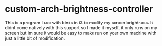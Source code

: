# custom-arch-brightness-controller
This is a program I use with binds in i3 to modify my screen brightness. It didnt come natively with this support so I made it myself, it only runs on my screen but im sure it would be easy to make run on your own machine with just a little bit of modification.
